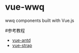 # vue-wwq
wwq components built with Vue.js

#参考教程
- [vue-antd](https://github.com/okoala/vue-antd)
- [vue-strap](https://github.com/yuche/vue-strap)
